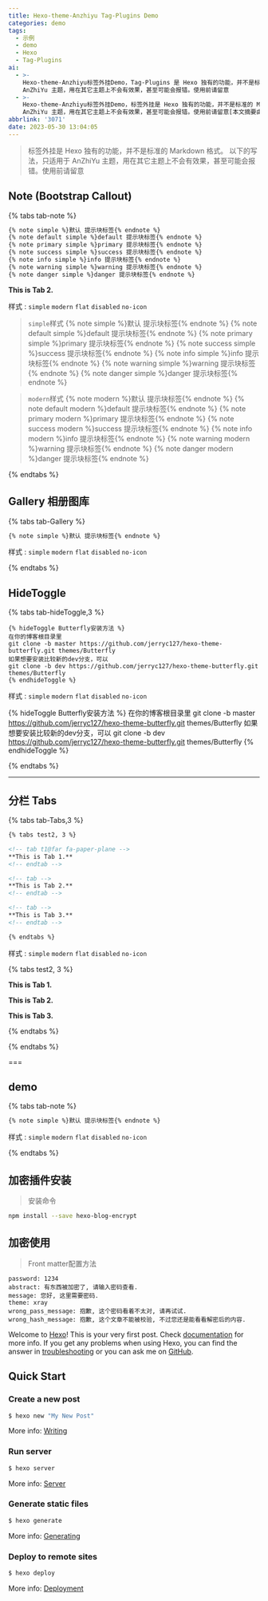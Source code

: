 ```yaml
---
title: Hexo-theme-Anzhiyu Tag-Plugins Demo
categories: demo
tags:
  - 示例
  - demo
  - Hexo
  - Tag-Plugins
ai:
  - >-
    Hexo-theme-Anzhiyu标签外挂Demo，Tag-Plugins 是 Hexo 独有的功能，并不是标准的 Markdown 格式。 以下的写法，只适用于
    AnZhiYu 主题，用在其它主题上不会有效果，甚至可能会报错。使用前请留意
  - >-
    Hexo-theme-Anzhiyu标签外挂Demo，标签外挂是 Hexo 独有的功能，并不是标准的 Markdown 格式。 以下的写法，只适用于
    AnZhiYu 主题，用在其它主题上不会有效果，甚至可能会报错。使用前请留意[本文摘要由Geek-人工-ChatGPT智能生成。]
abbrlink: '3071'
date: 2023-05-30 13:04:05
---
```


> 标签外挂是 Hexo 独有的功能，并不是标准的 Markdown 格式。 以下的写法，只适用于 AnZhiYu 主题，用在其它主题上不会有效果，甚至可能会报错。使用前请留意

## Note (Bootstrap Callout)

{% tabs tab-note %}

<!-- tab 代码@far fa-paper-plane fa-fw fa-sm -->

```html
{% note simple %}默认 提示块标签{% endnote %}
{% note default simple %}default 提示块标签{% endnote %}
{% note primary simple %}primary 提示块标签{% endnote %}
{% note success simple %}success 提示块标签{% endnote %}
{% note info simple %}info 提示块标签{% endnote %}
{% note warning simple %}warning 提示块标签{% endnote %}
{% note danger simple %}danger 提示块标签{% endnote %}
```

<!-- endtab -->

<!-- tab 参数@fa-solid fa-book -->

**This is Tab 2.**

样式 : `simple` `modern` `flat` `disabled` `no-icon`

<!-- endtab -->

<!-- tab 预览@fa-solid fa-book -->

> `simple`样式
{% note simple %}默认 提示块标签{% endnote %}
{% note default simple %}default 提示块标签{% endnote %}
{% note primary simple %}primary 提示块标签{% endnote %}
{% note success simple %}success 提示块标签{% endnote %}
{% note info simple %}info 提示块标签{% endnote %}
{% note warning simple %}warning 提示块标签{% endnote %}
{% note danger simple %}danger 提示块标签{% endnote %}

> `modern`样式
{% note modern %}默认 提示块标签{% endnote %}
{% note default modern %}default 提示块标签{% endnote %}
{% note primary modern %}primary 提示块标签{% endnote %}
{% note success modern %}success 提示块标签{% endnote %}
{% note info modern %}info 提示块标签{% endnote %}
{% note warning modern %}warning 提示块标签{% endnote %}
{% note danger modern %}danger 提示块标签{% endnote %}

<!-- endtab -->

{% endtabs %}

## Gallery 相册图库

{% tabs tab-Gallery %}

<!-- tab 代码@far fa-paper-plane fa-fw fa-sm -->
```html
{% note simple %}默认 提示块标签{% endnote %}
```
<!-- endtab -->

<!-- tab 参数@fa-solid fa-book -->
样式 : `simple` `modern` `flat` `disabled` `no-icon`
<!-- endtab -->

<!-- tab 预览@fa-solid fa-book -->
<!-- endtab -->
{% endtabs %}

## HideToggle

{% tabs tab-hideToggle,3 %}

<!-- tab 代码@far fa-paper-plane fa-fw fa-sm -->
```
{% hideToggle Butterfly安装方法 %}
在你的博客根目录里
git clone -b master https://github.com/jerryc127/hexo-theme-butterfly.git themes/Butterfly
如果想要安装比较新的dev分支，可以
git clone -b dev https://github.com/jerryc127/hexo-theme-butterfly.git themes/Butterfly
{% endhideToggle %}
```
<!-- endtab -->

<!-- tab 参数@fa-solid fa-book -->
样式 : `simple` `modern` `flat` `disabled` `no-icon`
<!-- endtab -->

<!-- tab 预览@fa-solid fa-book -->
{% hideToggle Butterfly安装方法 %}
在你的博客根目录里
git clone -b master https://github.com/jerryc127/hexo-theme-butterfly.git themes/Butterfly
如果想要安装比较新的dev分支，可以
git clone -b dev https://github.com/jerryc127/hexo-theme-butterfly.git themes/Butterfly
{% endhideToggle %}
<!-- endtab -->
{% endtabs %}

***

## 分栏 Tabs

{% tabs tab-Tabs,3 %}

<!-- tab 代码@far fa-paper-plane fa-fw fa-sm -->
```html
{% tabs test2, 3 %}

<!-- tab t1@far fa-paper-plane -->
**This is Tab 1.**
<!-- endtab -->

<!-- tab -->
**This is Tab 2.**
<!-- endtab -->

<!-- tab -->
**This is Tab 3.**
<!-- endtab -->

{% endtabs %}
```
<!-- endtab -->

<!-- tab 参数@fa-solid fa-book -->
样式 : `simple` `modern` `flat` `disabled` `no-icon`
<!-- endtab -->

<!-- tab 预览@fa-solid fa-book -->
{% tabs test2, 3 %}

<!-- tab t1@far fa-paper-plane fa-fw fa-sm -->
**This is Tab 1.**
<!-- endtab -->

<!-- tab -->
**This is Tab 2.**
<!-- endtab -->

<!-- tab -->
**This is Tab 3.**
<!-- endtab -->

{% endtabs %}
<!-- endtab -->
{% endtabs %}

===

## demo

{% tabs tab-note %}

<!-- tab 代码@far fa-paper-plane fa-fw fa-sm -->
```html
{% note simple %}默认 提示块标签{% endnote %}
```
<!-- endtab -->

<!-- tab 参数@fa-solid fa-book -->
样式 : `simple` `modern` `flat` `disabled` `no-icon`
<!-- endtab -->

<!-- tab 预览@fa-solid fa-book -->
<!-- endtab -->
{% endtabs %}

## 加密插件安装

> 安装命令

```bash
npm install --save hexo-blog-encrypt
```

## 加密使用

> Front matter配置方法

```MD
password: 1234
abstract: 有东西被加密了, 请输入密码查看.
message: 您好, 这里需要密码.
theme: xray
wrong_pass_message: 抱歉, 这个密码看着不太对, 请再试试.
wrong_hash_message: 抱歉, 这个文章不能被校验, 不过您还是能看看解密后的内容.
```

Welcome to [Hexo](https://hexo.io/)! This is your very first post. Check [documentation](https://hexo.io/docs/) for more info. If you get any problems when using Hexo, you can find the answer in [troubleshooting](https://hexo.io/docs/troubleshooting.html) or you can ask me on [GitHub](https://github.com/hexojs/hexo/issues).

## Quick Start

### Create a new post

``` bash
$ hexo new "My New Post"
```

More info: [Writing](https://hexo.io/docs/writing.html)

### Run server

``` bash
$ hexo server
```

More info: [Server](https://hexo.io/docs/server.html)

### Generate static files

``` bash
$ hexo generate
```

More info: [Generating](https://hexo.io/docs/generating.html)

### Deploy to remote sites

``` bash
$ hexo deploy
```

More info: [Deployment](https://hexo.io/docs/one-command-deployment.html)
